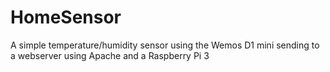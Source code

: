 # HomeSensor
A simple temperature/humidity sensor using the Wemos D1 mini sending to a webserver using Apache and a Raspberry Pi 3
